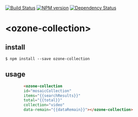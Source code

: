  [![Build Status](https://travis-ci.org/taktik/ozone-collection.svg?branch=master)](https://travis-ci.org/taktik/ozone-collection)
 [![NPM version][npm-image]][npm-url]
 [![Dependency Status][daviddm-image]][daviddm-url]
 
 
 # \<ozone-collection\>
 

 
 
 ## install
 
 ```
 $ npm install --save ozone-collection
 ```
 
 ## usage
 
 ```html
         <ozone-collection
         id="mosaicCollection"
         items="{{searchResults}}"
         total="{{total}}"
         collection="video"
         data-remain="{{dataRemain}}"></ozone-collection>
 ```
 
 [npm-image]: https://badge.fury.io/js/ozone-collection.svg
 [npm-url]: https://npmjs.org/package/ozone-collection
 [daviddm-image]: https://david-dm.org/taktik/ozone-collection.svg?theme=shields.io
 [daviddm-url]: https://david-dm.org/taktik/ozone-collection